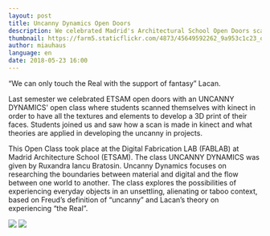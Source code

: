 ```yaml
---
layout: post
title: Uncanny Dynamics Open Doors
description: We celebrated Madrid's Architectural School Open Doors scanning our faces in an open class
thumbnail: https://farm5.staticflickr.com/4873/45649592262_9a953c1c23_o_d.jpg
author: miauhaus
language: en
date: 2018-05-23 16:00
---
```


“We can only touch the Real with the support of fantasy” Lacan.

Last semester we celebrated ETSAM open doors with an UNCANNY DYNAMICS' open class where students scanned themselves with kinect in order to have all the textures and elements to develop a 3D print of their faces. Students joined us and saw how a scan is made in kinect and what theories are applied in developing the uncanny in projects.

This Open Class took place at the Digital Fabrication LAB (FABLAB) at Madrid Architecture School (ETSAM). The class UNCANNY DYNAMICS was given by Ruxandra Iancu Bratosin. Uncanny Dynamics focuses on researching the boundaries between material and digital and the flow between one world to another. The class explores the possibilities of experiencing everyday objects in an unsettling, alienating or taboo context, based on Freud’s definition of “uncanny” and Lacan’s theory on experiencing “the Real”.

![](https://farm5.staticflickr.com/4805/31810771038_63809d2eb3_o.jpg)
![](https://farm5.staticflickr.com/4871/44768961935_b0f7af7f6b_o_d.jpg)
